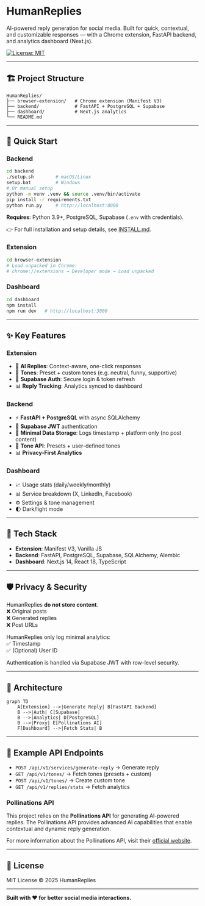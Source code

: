 # HumanReplies

AI-powered reply generation for social media. Built for quick, contextual, and customizable responses — with a Chrome extension, FastAPI backend, and analytics dashboard (Next.js).

[![License: MIT](https://img.shields.io/badge/License-MIT-yellow.svg)](LICENSE)

---

## 🏗️ Project Structure

```
HumanReplies/
├── browser-extension/   # Chrome extension (Manifest V3)
├── backend/             # FastAPI + PostgreSQL + Supabase
├── dashboard/           # Next.js analytics
└── README.md
```

---

## 🚀 Quick Start

### Backend

```bash
cd backend
./setup.sh        # macOS/Linux
setup.bat         # Windows
# Or manual setup
python -m venv .venv && source .venv/bin/activate
pip install -r requirements.txt
python run.py     # http://localhost:8000
```

**Requires**: Python 3.9+, PostgreSQL, Supabase (`.env` with credentials).

👉 For full installation and setup details, see [INSTALL.md](INSTALL.md).

### Extension

```bash
cd browser-extension
# Load unpacked in Chrome:
# chrome://extensions → Developer mode → Load unpacked
```

### Dashboard

```bash
cd dashboard
npm install
npm run dev   # http://localhost:3000
```

---

## ✨ Key Features

### Extension

- 🧠 **AI Replies**: Context-aware, one-click responses
- 🎨 **Tones**: Preset + custom tones (e.g. neutral, funny, supportive)
- 🔐 **Supabase Auth**: Secure login & token refresh
- 📊 **Reply Tracking**: Analytics synced to dashboard

### Backend

- ⚡ **FastAPI + PostgreSQL** with async SQLAlchemy
- 🔐 **Supabase JWT** authentication
- 📝 **Minimal Data Storage**: Logs timestamp + platform only (no post content)
- 🎨 **Tone API**: Presets + user-defined tones
- 📊 **Privacy-First Analytics**

### Dashboard

- 📈 Usage stats (daily/weekly/monthly)
- 📊 Service breakdown (X, LinkedIn, Facebook)
- ⚙️ Settings & tone management
- 🌓 Dark/light mode

---

## 🔧 Tech Stack

- **Extension**: Manifest V3, Vanilla JS
- **Backend**: FastAPI, PostgreSQL, Supabase, SQLAlchemy, Alembic
- **Dashboard**: Next.js 14, React 18, TypeScript

---

## 🛡️ Privacy & Security

HumanReplies **do not store content**.  
❌ Original posts  
❌ Generated replies  
❌ Post URLs

HumanReplies only log minimal analytics:  
✅ Timestamp  
✅ (Optional) User ID

Authentication is handled via Supabase JWT with row-level security.

---

## 🔄 Architecture

```mermaid
graph TD
    A[Extension] -->|Generate Reply| B[FastAPI Backend]
    B -->|Auth| C[Supabase]
    B -->|Analytics| D[PostgreSQL]
    B -->|Proxy| E[Pollinations AI]
    F[Dashboard] -->|Fetch Stats| B
```

---

## 🧩 Example API Endpoints

- `POST /api/v1/services/generate-reply` → Generate reply
- `GET /api/v1/tones/` → Fetch tones (presets + custom)
- `POST /api/v1/tones/` → Create custom tone
- `GET /api/v1/replies/stats` → Fetch analytics

### Pollinations API

This project relies on the **Pollinations API** for generating AI-powered replies. The Pollinations API provides advanced AI capabilities that enable contextual and dynamic reply generation.

For more information about the Pollinations API, visit their [official website](https://pollinations.ai/).

---

## 📝 License

MIT License © 2025 HumanReplies

---

**Built with ❤️ for better social media interactions.**
